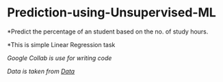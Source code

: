 # Prediction-using-Unsupervised-ML 

 *Predict the percentage of an student based on the no. of study hours.

*This is simple Linear Regression task

*Google Collab is use for writing code*

*Data is taken from [Data](http://bit.ly/w-data)*
